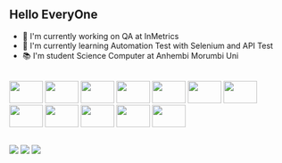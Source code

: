 ## Hello EveryOne 

- 💼 I'm currently working on QA at InMetrics 
- 📖 I'm currently learning Automation Test with Selenium and API Test
- 📚 I'm student Science Computer at Anhembi Morumbi Uni



  
 <div style="display: inline_block"><br>
    <img src="https://cdn.jsdelivr.net/gh/devicons/devicon/icons/c/c-original.svg" height="40"width="60">
    <img src="https://cdn.jsdelivr.net/gh/devicons/devicon/icons/java/java-original.svg" height="40"width="60">
    <img src="https://cdn.jsdelivr.net/gh/devicons/devicon/icons/selenium/selenium-original.svg" height="40"width="60">
    <img src="https://cdn.jsdelivr.net/gh/devicons/devicon/icons/microsoftsqlserver/microsoftsqlserver-plain-wordmark.svg" height="40"width="60"> 
    <img src="https://cdn.jsdelivr.net/gh/devicons/devicon/icons/git/git-original.svg" height="40"width="60">
    <img src="https://cdn.jsdelivr.net/gh/devicons/devicon/icons/github/github-original.svg" height="40"width="60">
    <img src="https://cdn.jsdelivr.net/gh/devicons/devicon/icons/jenkins/jenkins-original.svg" height="40"width="60">
    <img src="https://cdn.jsdelivr.net/gh/devicons/devicon/icons/intellij/intellij-plain.svg" height="40"width="60">
    <img src="https://cdn.jsdelivr.net/gh/devicons/devicon/icons/html5/html5-plain-wordmark.svg" height="40"width="60">
    <img src="https://cdn.jsdelivr.net/gh/devicons/devicon/icons/css3/css3-plain-wordmark.svg" height="40"width="60">    
    <img src="https://cdn.jsdelivr.net/gh/devicons/devicon/icons/python/python-original.svg" height="40"width="60">
     <img src="https://cdn.jsdelivr.net/gh/devicons/devicon/icons/vscode/vscode-original.svg" height="40"width="60">
</div>

  
 ##
  
  <div> 
    <a href="https://www.linkedin.com/in/pablo-zalem-vila%C3%A7a-8620b0138/" target="_blank"><img src="https://img.shields.io/badge/-LinkedIn-%230077B5?style=for-the-badge&logo=linkedin&logoColor=white" target="_blank"></a> 
    <a href="https://www.facebook.com/pabloow.vilaca/" target="_blank"><img src="https://img.shields.io/badge/Facebook-1877F2?style=for-the-badge&logo=facebook&logoColor=white" target="_blank"></a> 
    <a href="https://www.instagram.com/zalempablo/" target="_blank"><img src="https://img.shields.io/badge/Instagram-E4405F?style=for-the-badge&logo=instagram&logoColor=white" target="_blank"></a> 
    
 
</div>

